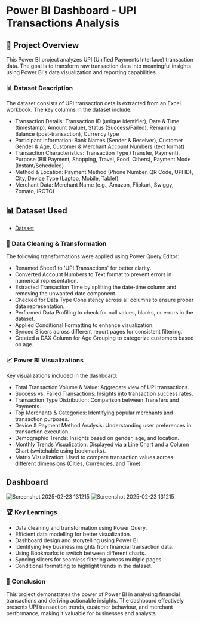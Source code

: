 # Power BI Dashboard - UPI Transactions Analysis
## 📌 Project Overview
This Power BI project analyzes UPI (Unified Payments Interface) transaction data. The goal is to transform raw transaction data into meaningful insights using Power BI's data visualization and reporting capabilities.

### 📊 Dataset Description 
The dataset consists of UPI transaction details extracted from an Excel workbook. The key columns in the dataset include:
-	Transaction Details: Transaction ID (unique identifier), Date & Time (timestamp), Amount (value), Status (Success/Failed), Remaining Balance (post-transaction), Currency type 
-	Participant Information: Bank Names (Sender & Receiver), Customer Gender & Age, Customer & Merchant Account Numbers (text format) 
-	Transaction Characteristics: Transaction Type (Transfer, Payment), Purpose (Bill Payment, Shopping, Travel, Food, Others), Payment Mode (Instant/Scheduled) 
-	Method & Location: Payment Method (Phone Number, QR Code, UPI ID), City, Device Type (Laptop, Mobile, Tablet) 
-	Merchant Data: Merchant Name (e.g., Amazon, Flipkart, Swiggy, Zomato, IRCTC)

  ## 📊 Dataset Used
  -  <a href="https://github.com/Abhishek2999/UPI-Transactions-Power-BI-Dashboard/blob/main/UPI%2BTransactions.xlsx">Dataset</a>
  

### 🔄 Data Cleaning & Transformation
The following transformations were applied using Power Query Editor:
-	Renamed Sheet1 to 'UPI Transactions' for better clarity.
-	Converted Account Numbers to Text format to prevent errors in numerical representation.
-	Extracted Transaction Time by splitting the date-time column and removing the unwanted date component.
-	Checked for Data Type Consistency across all columns to ensure proper data representation.
-	Performed Data Profiling to check for null values, blanks, or errors in the dataset.
-	Applied Conditional Formatting to enhance visualization.
-	Synced Slicers across different report pages for consistent filtering.
-	Created a DAX Column for Age Grouping to categorize customers based on age.

### 📈 Power BI Visualizations
Key visualizations included in the dashboard:
-	Total Transaction Volume & Value: Aggregate view of UPI transactions.
-	Success vs. Failed Transactions: Insights into transaction success rates.
-	Transaction Type Distribution: Comparison between Transfers and Payments.
-	Top Merchants & Categories: Identifying popular merchants and transaction purposes.
-	Device & Payment Method Analysis: Understanding user preferences in transaction execution.
-	Demographic Trends: Insights based on gender, age, and location.
-	Monthly Trends Visualization: Displayed via a Line Chart and a Column Chart (switchable using bookmarks).
-	Matrix Visualization: Used to compare transaction values across different dimensions (Cities, Currencies, and Time).

## Dashboard

![Screenshot 2025-02-23 131215](https://github.com/Abhishek2999/Power-BI-Dashboards/blob/main/Page%201.png)
![Screenshot 2025-02-23 131215](https://github.com/Abhishek2999/Power-BI-Dashboards/blob/main/Page%201.png)



### 🏆 Key Learnings
-	Data cleaning and transformation using Power Query.
-	Efficient data modelling for better visualization.
-	Dashboard design and storytelling using Power BI.
-	Identifying key business insights from financial transaction data.
-	Using Bookmarks to switch between different charts.
-	Syncing slicers for seamless filtering across multiple pages.
-	Conditional formatting to highlight trends in the dataset.

### 📢 Conclusion
This project demonstrates the power of Power BI in analysing financial transactions and deriving actionable insights. The dashboard effectively presents UPI transaction trends, customer behaviour, and merchant performance, making it valuable for businesses and analysts.

